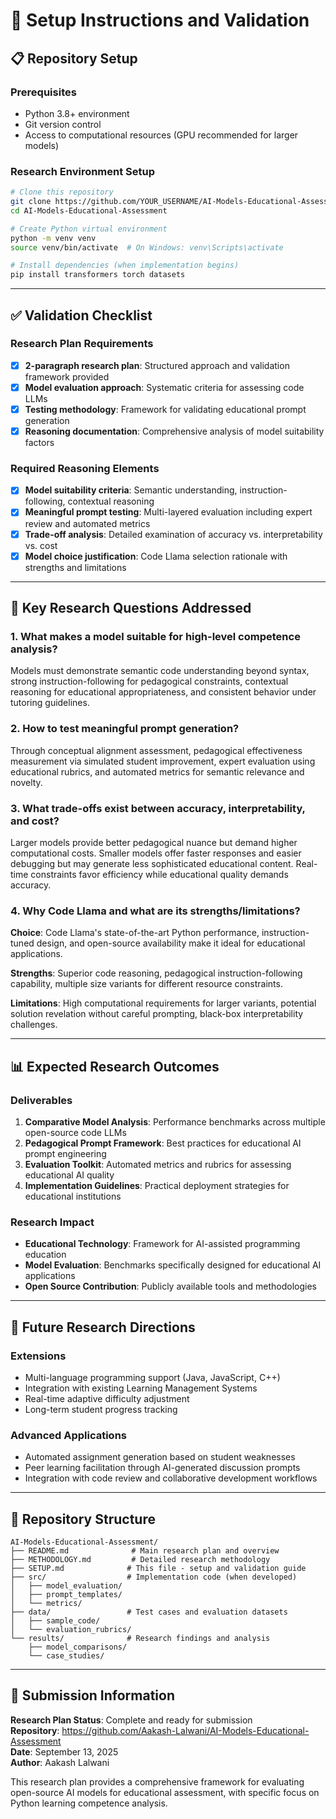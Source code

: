 # 🔄 Setup Instructions and Validation

## 📋 Repository Setup

### **Prerequisites**
- Python 3.8+ environment
- Git version control
- Access to computational resources (GPU recommended for larger models)

### **Research Environment Setup**
```bash
# Clone this repository
git clone https://github.com/YOUR_USERNAME/AI-Models-Educational-Assessment.git
cd AI-Models-Educational-Assessment

# Create Python virtual environment
python -m venv venv
source venv/bin/activate  # On Windows: venv\Scripts\activate

# Install dependencies (when implementation begins)
pip install transformers torch datasets
```

---

## ✅ Validation Checklist

### **Research Plan Requirements**
- [x] **2-paragraph research plan**: Structured approach and validation framework provided
- [x] **Model evaluation approach**: Systematic criteria for assessing code LLMs
- [x] **Testing methodology**: Framework for validating educational prompt generation
- [x] **Reasoning documentation**: Comprehensive analysis of model suitability factors

### **Required Reasoning Elements**
- [x] **Model suitability criteria**: Semantic understanding, instruction-following, contextual reasoning
- [x] **Meaningful prompt testing**: Multi-layered evaluation including expert review and automated metrics
- [x] **Trade-off analysis**: Detailed examination of accuracy vs. interpretability vs. cost
- [x] **Model choice justification**: Code Llama selection rationale with strengths and limitations

---

## 🎯 Key Research Questions Addressed

### **1. What makes a model suitable for high-level competence analysis?**
Models must demonstrate semantic code understanding beyond syntax, strong instruction-following for pedagogical constraints, contextual reasoning for educational appropriateness, and consistent behavior under tutoring guidelines.

### **2. How to test meaningful prompt generation?**
Through conceptual alignment assessment, pedagogical effectiveness measurement via simulated student improvement, expert evaluation using educational rubrics, and automated metrics for semantic relevance and novelty.

### **3. What trade-offs exist between accuracy, interpretability, and cost?**
Larger models provide better pedagogical nuance but demand higher computational costs. Smaller models offer faster responses and easier debugging but may generate less sophisticated educational content. Real-time constraints favor efficiency while educational quality demands accuracy.

### **4. Why Code Llama and what are its strengths/limitations?**
**Choice**: Code Llama's state-of-the-art Python performance, instruction-tuned design, and open-source availability make it ideal for educational applications.

**Strengths**: Superior code reasoning, pedagogical instruction-following capability, multiple size variants for different resource constraints.

**Limitations**: High computational requirements for larger variants, potential solution revelation without careful prompting, black-box interpretability challenges.

---

## 📊 Expected Research Outcomes

### **Deliverables**
1. **Comparative Model Analysis**: Performance benchmarks across multiple open-source code LLMs
2. **Pedagogical Prompt Framework**: Best practices for educational AI prompt engineering
3. **Evaluation Toolkit**: Automated metrics and rubrics for assessing educational AI quality
4. **Implementation Guidelines**: Practical deployment strategies for educational institutions

### **Research Impact**
- **Educational Technology**: Framework for AI-assisted programming education
- **Model Evaluation**: Benchmarks specifically designed for educational AI applications
- **Open Source Contribution**: Publicly available tools and methodologies

---

## 🚀 Future Research Directions

### **Extensions**
- Multi-language programming support (Java, JavaScript, C++)
- Integration with existing Learning Management Systems
- Real-time adaptive difficulty adjustment
- Long-term student progress tracking

### **Advanced Applications**
- Automated assignment generation based on student weaknesses
- Peer learning facilitation through AI-generated discussion prompts
- Integration with code review and collaborative development workflows

---

## 📁 Repository Structure

```
AI-Models-Educational-Assessment/
├── README.md              # Main research plan and overview
├── METHODOLOGY.md         # Detailed research methodology
├── SETUP.md              # This file - setup and validation guide
├── src/                  # Implementation code (when developed)
│   ├── model_evaluation/
│   ├── prompt_templates/
│   └── metrics/
├── data/                 # Test cases and evaluation datasets
│   ├── sample_code/
│   └── evaluation_rubrics/
└── results/              # Research findings and analysis
    ├── model_comparisons/
    └── case_studies/
```

---

## 📧 Submission Information

**Research Plan Status**: Complete and ready for submission  
**Repository**: https://github.com/Aakash-Lalwani/AI-Models-Educational-Assessment  
**Date**: September 13, 2025  
**Author**: Aakash Lalwani  

This research plan provides a comprehensive framework for evaluating open-source AI models for educational assessment, with specific focus on Python learning competence analysis.